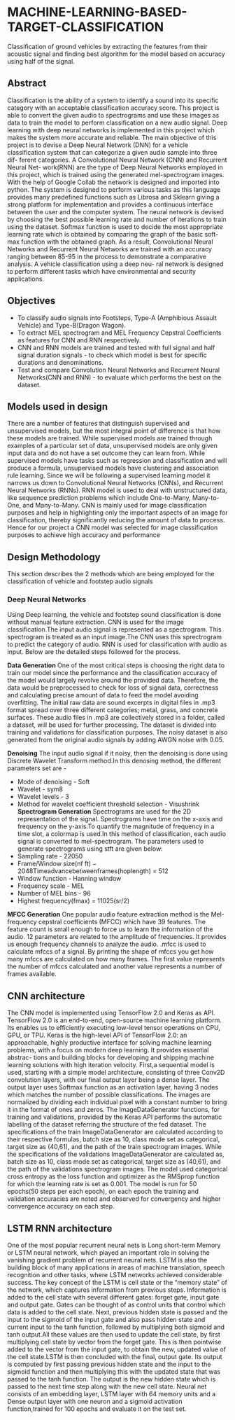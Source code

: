 # MACHINE-LEARNING-BASED-TARGET-CLASSIFICATION
Classification of ground vehicles by extracting the features from their acoustic signal and finding best algorithm for the model based on accuracy using half of the signal.
## Abstract
Classification is the ability of a system to identify a sound into its specific category with an acceptable classification accuracy score. This project is able to convert the given audio to spectrograms and use these images as data to train the model to perform classification on a new audio signal. Deep learning with deep neural networks is implemented in this project which makes the system more accurate and reliable.
The main objective of this project is to devise a Deep Neural Network (DNN) for      a vehicle classification system that can categorize a given audio sample into three dif- ferent categories. A Convolutional Neural Network (CNN) and Recurrent Neural Net- work(RNN) are the type of Deep Neural Networks employed in this project, which is trained using the generated mel-spectrogram images.  With the help of Google Collab  the network is designed and imported into python. The system is designed to perform various tasks as this language provides many predefined functions such as Librosa and Sklearn giving a strong platform for implementation and provides a continuous interface between the user and the computer system.
The neural network is devised by choosing the best possible learning rate and number of iterations to train using the dataset. Softmax function is used to decide the most appropriate learning rate which is obtained by comparing the graph of the basic soft-  max function with the obtained graph. As a result, Convolutional Neural Networks and Recurrent Neural Networks are trained with an accuracy ranging between 85-95 in the process to demonstrate a comparative analysis. A vehicle classification using a deep neu- ral network is designed to perform different tasks which have environmental and security applications.
## Objectives
* To classify audio signals into Footsteps, Type-A (Amphibious Assault Vehicle) and Type-B(Dragon Wagon).
* To extract MEL spectrogram and MEL Frequency Cepstral Coefficients as features for CNN and RNN respectively.
* CNN and RNN models are trained and	 tested with full signal and half signal duration signals - to check which model is best for specific durations and denominations.
* Test and compare Convolution Neural Networks and Recurrent Neural Networks(CNN and RNN) - to evaluate which performs the best on the dataset.
## Models used in design
There are a number of features that distinguish supervised and unsupervised models, but the most integral point of difference is that how these models are trained. While supervised models are trained through examples of a particular set of data, unsupervised models are only given input data and do not have a set outcome they can learn from. While supervised models have tasks such as regression and classification and will produce a formula, unsupervised models have clustering and association rule learning. Since we will be following a supervised learning model it narrows us down to Convolutional Neural Networks (CNNs), and Recurrent Neural Networks (RNNs).
RNN model is used to deal with unstructured data, like sequence prediction problems which include One-to-Many, Many-to-One, and Many-to-Many. CNN is mainly used for image classification purposes and help in highlighting only the important aspects of an image for classification, thereby significantly reducing the amount of data to process. Hence for our project a CNN model was selected for image classification purposes to achieve high accuracy and performance
## Design Methodology
This section describes the 2 methods which are being employed for the classification of vehicle and footstep audio signals
### Deep Neural Networks
Using Deep learning, the vehicle and footstep sound classification is done without manual feature extraction. CNN is used for the image classification.The input audio signal is represented as a spectrogram. This spectrogram is treated as an input image.The CNN uses this sprectrogram to predict the category of audio. RNN is used for classification with audio as input. Below are the detailed steps followed for the process.

**Data Generation**
One of the most critical steps is choosing the right data to train our model since the performance and the classification accuracy of the model would largely revolve around the provided data. Therefore, the data would be preprocessed to check for loss of signal data, correctness and calculating precise amount of data to feed the model avoiding overfitting. The initial raw data are sound excerpts in digital files in .mp3 format spread over three different categories; metal, grass, and concrete surfaces. These audio files in .mp3 are collectively stored in a folder, called a dataset, will be used for further processing. The dataset is divided into training and validations for classification purposes. The noisy dataset is also generated from the original audio signals by adding AWGN noise with 0.05.

**Denoising**
The input audio signal if it noisy, then the denoising is done using Discrete Wavelet Transform method.In this denosing method, the different parameters set are -
*	Mode of denoising - Soft
*	Wavelet - sym8
*	Wavelet levels - 3
*	Method for wavelet coefficient threshold selection - Visushrink
 **Spectrogram Generation**
Spectrograms are used for the 2D representation of the signal. Spectrograms have time on the x-axis and frequency on the y-axis.To quantify the magnitude of frequency  in a time slot, a colormap is used.In this method of classification, each audio signal is converted to mel-spectrogram. The parameters used to generate spectrograms using stft are given below:
*	Sampling rate - 22050
*	Frame/Window size(nf ft) − 2048Timeadvancebetweenframes(hoplength) = 512
*	Window function - Hanning window
*	Frequency scale - MEL
*	Number of MEL bins - 96
*	Highest frequency(fmax) = 11025(sr/2)

 **MFCC Generation**
One popular audio feature extraction method is the Mel-frequency cepstral coefficients (MFCC) which have  39 features.  The feature count is small enough to force us to learn the information of the audio.  12 parameters are related to the amplitude of frequencies. It provides us enough frequency channels to analyze the audio. .mfcc is used to calculate mfccs of a signal.  By printing the shape of mfccs you  get how many mfccs are calculated on how many frames. The first value represents the number of  mfccs  calculated  and  another value represents a number of frames available.  

## CNN architecture
The CNN model is implemented using TensorFlow 2.0 and Keras as API. TensorFlow
2.0 is an end-to-end, open-source machine learning platform. Its enables us to efficiently executing low-level tensor operations on CPU, GPU, or TPU. Keras is the high-level  API of TensorFlow 2.0: an approachable, highly productive interface for solving machine learning problems, with a focus on modern deep learning. It provides essential abstrac- tions and building blocks for developing and shipping machine learning solutions with high iteration velocity.
First,a sequential model is used, starting with a simple model architecture, consisting of three Conv2D convolution layers,  with our final output layer  being a dense layer.  The output layer uses Softmax function as an activation layer, having 3 nodes which matches the number of possible classifications. The images are normalized by dividing each individual pixel with a constant number to bring it in the format of ones and zeros. The ImageDataGenerator functions, for training and validations, provided by the Keras API performs the automatic labelling of the dataset referring the structure of the fed dataset.
The specifications of the train ImageDataGenerator are calculated according to their respective formulas, batch size as 10, class mode set as categorical, target size as (40,61), and the path of the train spectrogram images. While the specifications of the validations ImageDataGenerator are calculated as, batch size as 10, class mode set as categorical, target size as (40,61), and the path of the validations spectrogram images. The model used categorical cross entropy as the loss function and optimizer as the RMSprop function for which the learning rate is set as 0.001. The model is run for 50 epochs(50 steps per each epoch), on each epoch the training and validation accuracies are noted and observed for convergency and higher convergence accuracy on each step.

## LSTM RNN architecture
One of the most popular recurrent neural nets is Long short-term Memory or LSTM neural network, which played an important role in solving the vanishing gradient problem of recurrent neural nets. LSTM is also the building block of many applications in areas of machine translation, speech recognition and other tasks, where LSTM networks achieved considerable success. The key concept of the LSTM is cell state or the “memory state”  of the network, which captures information from previous steps. Information is added to the cell state with several different gates: forget gate, input gate and output gate. Gates can be thought of as control units that control which data is added to the cell state.    Next, previous hidden state is passed and the input to the sigmoid of the input gate and also pass hidden state and current input to the tanh function, followed by multiplying both sigmoid and tanh output.All these values are then used to update the cell state, by first multiplying cell state by vector from the forget gate. This is then pointwise added to the vector from the input gate, to obtain the new, updated value  of the cell state.LSTM  is then concluded with the final, output gate. Its output is computed by first passing previous hidden state and the input to the sigmoid function and then multiplying this  with the updated state that was passed to the tanh function.  The output is the new  hidden state which is passed to the next time step along with the new cell state. Neural net consists of an embedding layer, LSTM layer with 64 memory units and a Dense output layer with one neuron and a sigmoid activation function,trained for 100 epochs and evaluate it on the test set. 
  



